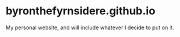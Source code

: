 # byronthefyrnsidere.github.io
My personal website, and will include whatever I decide to put on it. 
